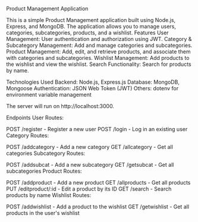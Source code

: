 Product Management Application

This is a simple Product Management application built using Node.js, Express, and MongoDB. The application allows you to manage users, categories, subcategories, products, and a wishlist.
Features
User Management: User authentication and authorization using JWT.
Category & Subcategory Management: Add and manage categories and subcategories.
Product Management: Add, edit, and retrieve products, and associate them with categories and subcategories.
Wishlist Management: Add products to the wishlist and view the wishlist.
Search Functionality: Search for products by name.

Technologies Used
Backend: Node.js, Express.js
Database: MongoDB, Mongoose
Authentication: JSON Web Token (JWT)
Others: dotenv for environment variable management


The server will run on http://localhost:3000.

   Endpoints
User Routes:

POST /register - Register a new user
POST /login - Log in an existing user
Category Routes:

POST /addcategory - Add a new category
GET /allcategory - Get all categories
Subcategory Routes:

POST /addsubcat - Add a new subcategory
GET /getsubcat - Get all subcategories
Product Routes:

POST /addproduct - Add a new product
GET /allproducts - Get all products
PUT /editproduct/:id - Edit a product by its ID
GET /search - Search products by name
Wishlist Routes:

POST /addwishlist - Add a product to the wishlist
GET /getwishlist - Get all products in the user's wishlist


